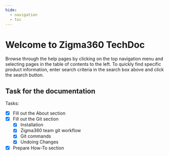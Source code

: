 ```yaml
---
hide:
  - navigation
  - toc
---
```


# Welcome to Zigma360 TechDoc

Browse through the help pages by clicking on the top navigation menu and selecting pages in the table of contents to the left. To quickly find specific product information, enter search criteria in the search box above and click the search button.


## Task for the documentation


Tasks:

- [x] Fill out the About section
- [x] Fill out the Git section
    * [x] Installation
    * [x] Zigma360 team git workflow
    * [x] Git commands
    * [x] Undoing Changes
- [x] Prepare How-To section
